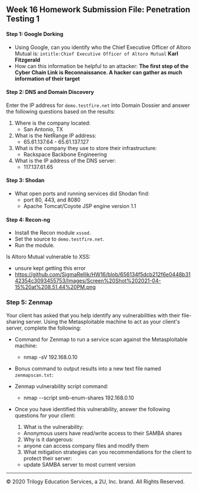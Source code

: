 ## Week 16 Homework Submission File: Penetration Testing 1

#### Step 1: Google Dorking


- Using Google, can you identify who the Chief Executive Officer of Altoro Mutual is:
`intitle:Chief Executive Officer of Altoro Mutual` **Karl Fitzgerald**
- How can this information be helpful to an attacker:
 **The first step of the Cyber Chain Link is Reconnaissance. A hacker can gather as much information of their target**

#### Step 2: DNS and Domain Discovery

Enter the IP address for `demo.testfire.net` into Domain Dossier and answer the following questions based on the results: 

  1. Where is the company located: 
      - San Antonio, TX
  2. What is the NetRange IP address:
      - 65.61.137.64 - 65.61.137.127
  3. What is the company they use to store their infrastructure:
      - Rackspace Backbone Engineering
  4. What is the IP address of the DNS server:
      - 117.137.61.65
#### Step 3: Shodan

- What open ports and running services did Shodan find:
    - port 80, 443, and 8080
    - Apache Tomcat/Coyote JSP engine version 1.1
#### Step 4: Recon-ng

- Install the Recon module `xssed`. 
- Set the source to `demo.testfire.net`. 
- Run the module. 

Is Altoro Mutual vulnerable to XSS: 
  - unsure kept getting this error
  - https://github.com/SigmaRellik/HW16/blob/656134f5dcb212f6e0448b3142354c3093455753/Images/Screen%20Shot%202021-04-15%20at%208.51.44%20PM.png
  
### Step 5: Zenmap

Your client has asked that you help identify any vulnerabilities with their file-sharing server. Using the Metasploitable machine to act as your client's server, complete the following:

- Command for Zenmap to run a service scan against the Metasploitable machine: 
  - nmap -sV 192.168.0.10
- Bonus command to output results into a new text file named `zenmapscan.txt`:

- Zenmap vulnerability script command: 
  - nmap --script smb-enum-shares 192.168.0.10
- Once you have identified this vulnerability, answer the following questions for your client:
  1. What is the vulnerability:
    - Anonymous users have read/write access to their SAMBA shares
  2. Why is it dangerous:
    - anyone can access company files and modify them 
  3. What mitigation strategies can you recommendations for the client to protect their server:
    - update SAMBA server to most current version
---
© 2020 Trilogy Education Services, a 2U, Inc. brand. All Rights Reserved.  

